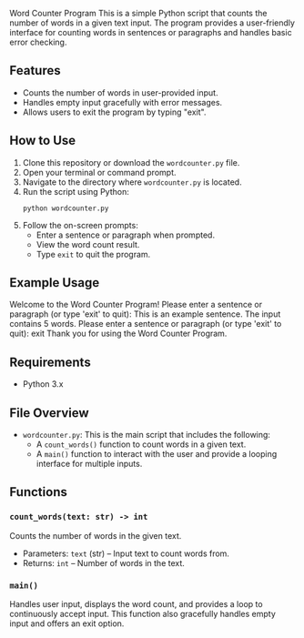 Word Counter Program
This is a simple Python script that counts the number of words in a given text input. The program provides a user-friendly interface for counting words in sentences or paragraphs and handles basic error checking.

## Features
- Counts the number of words in user-provided input.
- Handles empty input gracefully with error messages.
- Allows users to exit the program by typing "exit".

## How to Use
1. Clone this repository or download the `wordcounter.py` file.
2. Open your terminal or command prompt.
3. Navigate to the directory where `wordcounter.py` is located.
4. Run the script using Python:
   ```
   python wordcounter.py
   ```
5. Follow the on-screen prompts:
   - Enter a sentence or paragraph when prompted.
   - View the word count result.
   - Type `exit` to quit the program.

## Example Usage
Welcome to the Word Counter Program!
Please enter a sentence or paragraph (or type 'exit' to quit): This is an example sentence.
The input contains 5 words.
Please enter a sentence or paragraph (or type 'exit' to quit): exit
Thank you for using the Word Counter Program.

## Requirements
- Python 3.x

## File Overview
- `wordcounter.py`: This is the main script that includes the following:
  - A `count_words()` function to count words in a given text.
  - A `main()` function to interact with the user and provide a looping interface for multiple inputs.

## Functions

### `count_words(text: str) -> int`
Counts the number of words in the given text.
- Parameters: `text` (str) – Input text to count words from.
- Returns: `int` – Number of words in the text.

### `main()`
Handles user input, displays the word count, and provides a loop to continuously accept input. This function also gracefully handles empty input and offers an exit option.

